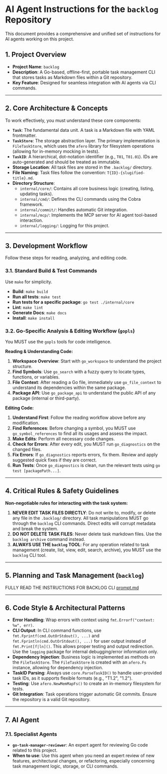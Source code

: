 # AI Agent Instructions for the `backlog` Repository

This document provides a comprehensive and unified set of instructions for AI agents working on this project.

## 1. Project Overview

- **Project Name**: `backlog`
- **Description**: A Go-based, offline-first, portable task management CLI that stores tasks as Markdown files within a Git repository.
- **Key Feature**: Designed for seamless integration with AI agents via CLI commands.

---

## 2. Core Architecture & Concepts

To work effectively, you must understand these core components:

- **`Task`**: The fundamental data unit. A task is a Markdown file with YAML frontmatter.
- **`TaskStore`**: The storage abstraction layer. The primary implementation is `FileTaskStore`, which uses the `afero` library for filesystem operations (allowing for in-memory mocking in tests).
- **`TaskID`**: A hierarchical, dot-notation identifier (e.g., `T01`, `T01.01`). IDs are auto-generated and should be treated as immutable.
- **Storage Location**: All task files are stored in the `.backlog/` directory.
- **File Naming**: Task files follow the convention: `T{ID}-{slugified-title}.md`.
- **Directory Structure**:
    - `internal/core/`: Contains all core business logic (creating, listing, updating tasks).
    - `internal/cmd/`: Defines the CLI commands using the Cobra framework.
    - `internal/commit/`: Handles automatic Git integration.
    - `internal/mcp/`: Implements the MCP server for AI agent tool-based interaction.
    - `internal/logging/`: Logging for this project.

---

## 3. Development Workflow

Follow these steps for reading, analyzing, and editing code.

### 3.1. Standard Build & Test Commands

Use `make` for simplicity.

- **Build**: `make build`
- **Run all tests**: `make test`
- **Run tests for a specific package**: `go test ./internal/core`
- **Lint**: `make lint`
- **Generate Docs**: `make docs`
- **Install**: `make install`

### 3.2. Go-Specific Analysis & Editing Workflow (`gopls`)

You MUST use the `gopls` tools for code intelligence.

**Reading & Understanding Code:**

1.  **Workspace Overview**: Start with `go_workspace` to understand the project structure.
2.  **Find Symbols**: Use `go_search` with a fuzzy query to locate types, functions, or variables.
3.  **File Context**: After reading a Go file, immediately use `go_file_context` to understand its dependencies within the same package.
4.  **Package API**: Use `go_package_api` to understand the public API of any package (internal or third-party).

**Editing Code:**

1.  **Understand First**: Follow the reading workflow above before any modification.
2.  **Find References**: Before changing a symbol, you MUST use `go_symbol_references` to find all its usages and assess the impact.
3.  **Make Edits**: Perform all necessary code changes.
4.  **Check for Errors**: After every edit, you MUST run `go_diagnostics` on the changed files.
5.  **Fix Errors**: If `go_diagnostics` reports errors, fix them. Review and apply suggested quick fixes if they are correct.
6.  **Run Tests**: Once `go_diagnostics` is clean, run the relevant tests using `go test [packagePath...]`.

---

## 4. Critical Rules & Safety Guidelines

**Non-negotiable rules for interacting with the task system:**

1.  **NEVER EDIT TASK FILES DIRECTLY**: Do not write to, modify, or delete any file in the `.backlog/` directory. All task manipulations MUST go through the `backlog` CLI commands. Direct edits will corrupt metadata and break the system.
2.  **DO NOT DELETE TASK FILES**: Never delete task markdown files. Use the `backlog archive` command instead.
3.  **ALWAYS USE THE `backlog` TOOL**: For any operation related to task management (create, list, view, edit, search, archive), you MUST use the `backlog` CLI tool.

---

## 5. Planning and Task Management (`backlog`)

FULLY READ THE INSTRUCTIONS FOR BACKLOG CLI [prompt.md](./internal/mcp/prompt.md)

---

## 6. Code Style & Architectural Patterns

- **Error Handling**: Wrap errors with context using `fmt.Errorf("context: %w", err)`.
- **CLI Output**: In CLI command functions, use `fmt.Fprintf(cmd.OutOrStdout(), ...)` and `fmt.Fprintln(cmd.OutOrStdout(), ...)` for user output instead of `fmt.Print[f|ln]()`. This allows proper testing and output redirection. Use the `logging` package for internal debugging/error information only.
- **Dependency Injection**: Business logic is implemented as methods on the `FileTaskStore`. The `FileTaskStore` is created with an `afero.Fs` instance, allowing for dependency injection.
- **TaskID Parsing**: Always use `core.ParseTaskID()` to handle user-provided task IDs, as it supports flexible formats (e.g., "T1.2", "1.2").
- **Testing**: Use `afero.NewMemMapFs()` to create an in-memory filesystem for tests.
- **Git Integration**: Task operations trigger automatic Git commits. Ensure the repository is a valid Git repository.

---

## 7. AI Agent 

### 7.1. Specialist Agents

- **`go-task-manager-reviewer`**: An expert agent for reviewing Go code related to this project.
- **When to use**: Use this agent when you need an expert review of new features, architectural changes, or refactoring, especially concerning task management logic, storage, or CLI commands.
